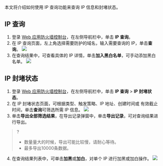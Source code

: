 本文将介绍如何使用 IP 查询功能来查询 IP 信息和封堵状态。


## IP 查询
1. 登录 [Web 应用防火墙控制台](https://console.cloud.tencent.com/guanjia/tea-iplist)，在左侧导航栏中，单击 **IP 查询**。
2. 在 IP 查询页面，左上角选择需要防护的域名，输入需要查询的 IP，单击**查询**。
![](https://qcloudimg.tencent-cloud.cn/raw/08fee40f005d3e93f370fa1c8d6d854e.png)
3. 在查询结果中，可查看具体的 IP 详情，单击**加入黑白名单**，可手动添加黑白名单。
![](https://qcloudimg.tencent-cloud.cn/raw/904cc5c26d24ed222afc7cfc4175fbd7.png)

## IP 封堵状态
1. 登录 [Web 应用防火墙控制台](https://console.cloud.tencent.com/guanjia/tea-iplist)，在左侧导航栏中，单击 **IP 查询** > **IP 封堵状态**。
2. 在 IP 封堵状态页面，可根据类型、触发策略、IP 地址、创建时间或	有效截止时间，单击**查询**可筛选所需 IP 信息。
![](https://qcloudimg.tencent-cloud.cn/raw/fb24f46b1d0cef3ff2578bc7b0986464.png)
3. 单击**导出全部筛选结果**，在导出记录弹窗中，单击**导出记录**，可对查询结果进行导出。
>?
>- 数量量大的时候，导出可能比较慢，请耐心等待。
>- 最多导出10000条数据。
>
4. 在查询结果列表中，可单击**加黑**或**加白**，对单个 IP 进行加黑或加白操作。
![](https://qcloudimg.tencent-cloud.cn/raw/76578d6b192e3c2d750628958cb91235.png)
